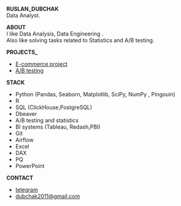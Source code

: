 **RUSLAN_DUBCHAK**<br/>
 Data Analyst.

**ABOUT**<br/>
I like Data Analysis, Data Engineering .<br/>
Also like solving tasks related to Statistics and A/B testing.<br/>

**PROJECTS_**<br/>

- [E-commerce project](https://github.com/ruslan-dubchak/E_commerce_project)<br/>
- [A/B testing](https://github.com/ruslan-dubchak/A_B-testing)<br/>


**STACK**<br/>
- Python (Pandas, Seaborn, Matplotlib, SciPy, NumPy , Pingouin)
- R 
- SQL (ClickHouse,PostgreSQL)
- Dbeaver 
- A/B testing and statistics
- BI systems (Tableau, Redash,PBI)
- Git
- Airflow
- Excel
- DAX
- PQ
- PowerPoint



**CONTACT**<br/>
   - [telegram](https://t.me/ruslan_dubchak)
   - dubchak2011@gmail.com
